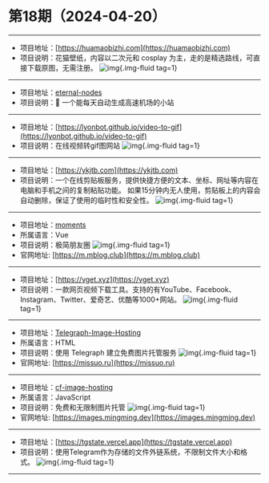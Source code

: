 # 第18期（2024-04-20）

---
- 项目地址：[https://huamaobizhi.com](https://huamaobizhi.com)
- 项目说明：花猫壁纸，内容以二次元和 cosplay 为主，走的是精选路线，可直接下载原图，无需注册。
![img](https://mirror.ghproxy.com/https://raw.githubusercontent.com/xiaoxuan6/weekly/main/docs/static/images/2024-04-20/1713577326.png){.img-fluid tag=1}
---
- 项目地址：[eternal-nodes](https://github.com/CryingMan666/eternal-nodes)
- 项目说明：📱 一个能每天自动生成高速机场的小站
---
- 项目地址：[https://lyonbot.github.io/video-to-gif](https://lyonbot.github.io/video-to-gif)
- 项目说明：在线视频转gif图网站
![img](https://mirror.ghproxy.com/https://raw.githubusercontent.com/xiaoxuan6/weekly/main/docs/static/images/2024-04-20/1713578283.png){.img-fluid tag=1}
---
- 项目地址：[https://ykjtb.com](https://ykjtb.com)
- 项目说明：一个在线剪贴板服务，提供快捷方便的文本、坐标、网址等内容在电脑和手机之间的复制粘贴功能。  如果15分钟内无人使用，剪贴板上的内容会自动删除，保证了使用的临时性和安全性。
![img](https://mirror.ghproxy.com/https://raw.githubusercontent.com/xiaoxuan6/weekly/main/docs/static/images/2024-04-20/1713587153.png){.img-fluid tag=1}
---
- 项目地址：[moments](https://github.com/kingwrcy/moments)
- 所属语言：Vue
- 项目说明：极简朋友圈
![img](https://mirror.ghproxy.com/https://raw.githubusercontent.com/xiaoxuan6/weekly/main/docs/static/images/2024-04-20/1713590362.png){.img-fluid tag=1}
- 官网地址: [https://m.mblog.club](https://m.mblog.club)
---
- 项目地址：[https://vget.xyz](https://vget.xyz)
- 项目说明：一款网页视频下载工具。支持的有YouTube、Facebook、Instagram、Twitter、爱奇艺、优酷等1000+网站。
![img](https://mirror.ghproxy.com/https://raw.githubusercontent.com/xiaoxuan6/weekly/main/docs/static/images/2024-04-20/1713592455.png){.img-fluid tag=1}
---
- 项目地址：[Telegraph-Image-Hosting](https://github.com/missuo/Telegraph-Image-Hosting)
- 所属语言：HTML
- 项目说明：使用 Telegraph 建立免费图片托管服务
![img](https://mirror.ghproxy.com/https://raw.githubusercontent.com/xiaoxuan6/weekly/main/docs/static/images/2024-04-20/1713594168.png){.img-fluid tag=1}
- 官网地址: [https://missuo.ru](https://missuo.ru)
---
- 项目地址：[cf-image-hosting](https://github.com/ifyour/cf-image-hosting)
- 所属语言：JavaScript
- 项目说明：免费和无限制图片托管
![img](https://mirror.ghproxy.com/https://raw.githubusercontent.com/xiaoxuan6/weekly/main/docs/static/images/2024-04-20/1713594312.png){.img-fluid tag=1}
- 官网地址: [https://images.mingming.dev](https://images.mingming.dev)
---
- 项目地址：[https://tgstate.vercel.app](https://tgstate.vercel.app)
- 项目说明：使用Telegram作为存储的文件外链系统，不限制文件大小和格式。
![img](https://mirror.ghproxy.com/https://raw.githubusercontent.com/xiaoxuan6/weekly/main/docs/static/images/2024-04-20/1713595823.png){.img-fluid tag=1}
---